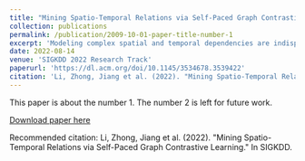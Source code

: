 ```yaml
---
title: "Mining Spatio-Temporal Relations via Self-Paced Graph Contrastive Learning"
collection: publications
permalink: /publication/2009-10-01-paper-title-number-1
excerpt: 'Modeling complex spatial and temporal dependencies are indispensable for location-bound time series learning. Existing methods, typically relying on graph neural networks (GNNs) and temporal learning modules based on recurrent neural networks, have achieved significant performance improvements. However, their representation capabilities and prediction results are limited when pre-defined graphs are unavailable. Unlike spatio-temporal GNNs focusing on designing complex architectures, we propose a novel adaptive graph construction strategy: Self-Paced Graph Contrastive Learning (SPGCL). It learns informative relations by maximizing the distinguishing margin between positive and negative neighbors and generates an optimal graph with a self-paced strategy. Specifically, the existing neighborhoods iteratively absorb more reliable nodes with the highest affinity scores as new neighbors to generate the next-round neighborhoods, and augmentations are applied to improve the transferability and robustness. As the adaptively self-paced graph approaches the optimized graph for prediction, the mutual information between nodes and the corresponding neighbors is maximized. Our work provides a new perspective of addressing spatio-temporal learning problems beyond information aggregation in Euclidean space and can be generalized to different tasks. Extensive experiments conducted on two typical spatio-temporal learning tasks (traffic forecasting and land displacement prediction) demonstrate the superior performance of SPGCL against the state-of-the-art.'
date: 2022-08-14
venue: 'SIGKDD 2022 Research Track'
paperurl: 'https://dl.acm.org/doi/10.1145/3534678.3539422'
citation: 'Li, Zhong, Jiang et al. (2022). "Mining Spatio-Temporal Relations via Self-Paced Graph Contrastive Learning." In SIGKDD.'
---
```

This paper is about the number 1. The number 2 is left for future work.

[Download paper here](http://academicpages.github.io/files/paper1.pdf)

Recommended citation: Li, Zhong, Jiang et al. (2022). "Mining Spatio-Temporal Relations via Self-Paced Graph Contrastive Learning." In SIGKDD.
